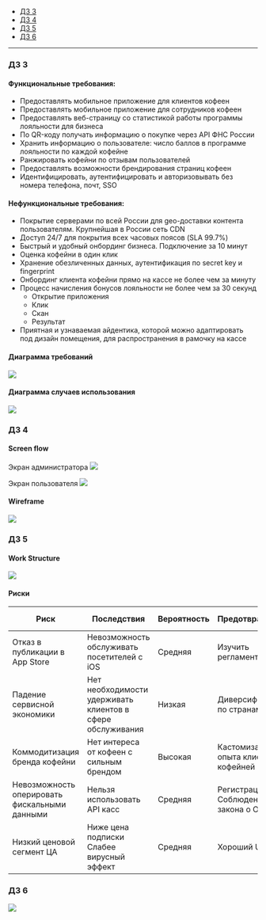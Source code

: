 
- [ДЗ 3](#дз-3)
- [ДЗ 4](#дз-4)
- [ДЗ 5](#дз-5)
- [ДЗ 6](#дз-6)

---

### ДЗ 3

#### Функциональные требования:

- Предоставлять мобильное приложение для клиентов кофеен
- Предоставлять мобильное приложение для сотрудников кофеен
- Предоставлять веб-страницу со статистикой работы программы лояльности для бизнеса
- По QR-коду получать информацию о покупке через API ФНС России
- Хранить информацию о пользователе: число баллов в программе лояльности по каждой кофейне
- Ранжировать кофейни по отзывам пользователей
- Предоставлять возможности брендирования страниц кофеен
- Идентифицировать, аутентифицировать и авторизовывать без номера телефона, почт, SSO

#### Нефункциональные требования:

- Покрытие серверами по всей России для geo-доставки контента пользователям. Крупнейшая в России сеть CDN
- Доступ 24/7 для покрытия всех часовых поясов (SLA 99.7%)
- Быстрый и удобный онбординг бизнеса. Подключение за 10 минут
- Оценка кофейни в один клик
- Хранение обезличенных данных, аутентификация по secret key и fingerprint
- Онбординг клиента кофейни прямо на кассе не более чем за минуту
- Процесс начисления бонусов лояльности не более чем за 30 секунд
    - Открытие приложения
    - Клик
    - Скан
    - Результат
- Приятная и узнаваемая айдентика, которой можно адаптировать под дизайн помещения, для распространения в рамочку на
  кассе

#### Диаграммa требований

![](sysml.jpg)

#### Диаграммa случаев использования

![](usercase.jpg)

### ДЗ 4

#### Screen flow

Экран администратора
![](admin_screen.jpg)

Экран пользователя
![](user_screen.jpg)

#### Wireframe

![](gui.jpg)

### ДЗ 5

#### Work Structure

![](workstructure.png)

#### Риски

| Риск                                          | Последствия                                               | Вероятность | Предотвращение                             | Устранение последствий                        |
|-----------------------------------------------|-----------------------------------------------------------|------------|--------------------------------------------|-----------------------------------------------|
| Отказ в публикации в App Store                | Невозможность обслуживать посетителей с iOS               | Средняя    | Изучить регламент                          | Сменить страну регистрации                    | 
| Падение сервисной экономики                   | Нет необходимости удерживать клиентов в сфере обслуживания | Низкая     | Диверсификация по странам                  | Банкротство или релокация                     |
| Коммодитизация бренда кофейни                 | Нет интереса от кофеен с сильным брендом                  | Высокая    | Кастомизация опыта клиента с кофейней      | Маркетинг, направленный на возвращение кофеен |
| Невозможность оперировать фискальными данными | Нельзя использовать API касс                              | Средняя    | Регистрация ИП <br> Соблюдение закона о ОФД | Удовлетворение требований регулятора          |
| Низкий ценовой сегмент ЦА                     | Ниже цена подписки <br> Слабее вирусный эффект            | Средняя    | Хороший UI/UX                              | Маркетинг, нацеленный на спешиалти сегмент    |


### ДЗ 6

![](gantt.png)
